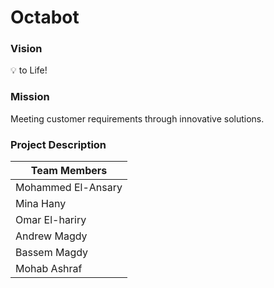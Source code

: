 # Octabot

### Vision
:bulb: to Life!
    
### Mission 
Meeting customer requirements through innovative solutions.

### Project Description 

| **Team Members** |
| -----------------------|
| Mohammed El-Ansary  |
| Mina Hany  |
| Omar El-hariry |
| Andrew Magdy |
| Bassem Magdy |
| Mohab Ashraf  |
